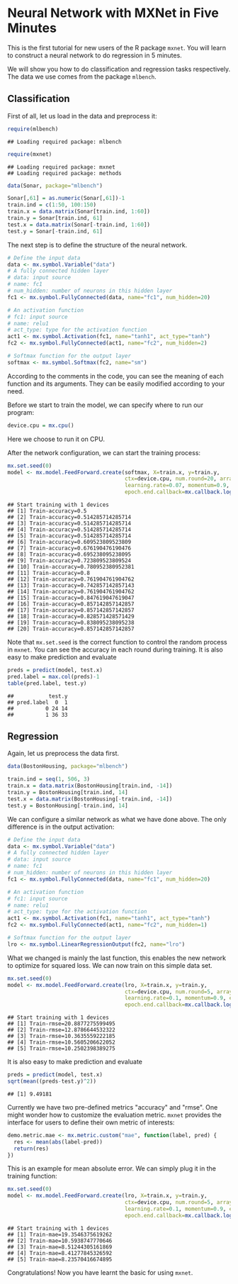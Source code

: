 Neural Network with MXNet in Five Minutes
=============================================

This is the first tutorial for new users of the R package `mxnet`. You will learn to construct a neural network to do regression in 5 minutes. 

We will show you how to do classification and regression tasks respectively. The data we use comes from the package `mlbench`.

## Classification

First of all, let us load in the data and preprocess it:


```r
require(mlbench)
```

```
## Loading required package: mlbench
```

```r
require(mxnet)
```

```
## Loading required package: mxnet
## Loading required package: methods
```

```r
data(Sonar, package="mlbench")

Sonar[,61] = as.numeric(Sonar[,61])-1
train.ind = c(1:50, 100:150)
train.x = data.matrix(Sonar[train.ind, 1:60])
train.y = Sonar[train.ind, 61]
test.x = data.matrix(Sonar[-train.ind, 1:60])
test.y = Sonar[-train.ind, 61]
```

The next step is to define the structure of the neural network.


```r
# Define the input data
data <- mx.symbol.Variable("data")
# A fully connected hidden layer 
# data: input source
# name: fc1
# num_hidden: number of neurons in this hidden layer
fc1 <- mx.symbol.FullyConnected(data, name="fc1", num_hidden=20)

# An activation function
# fc1: input source
# name: relu1
# act_type: type for the activation function
act1 <- mx.symbol.Activation(fc1, name="tanh1", act_type="tanh")
fc2 <- mx.symbol.FullyConnected(act1, name="fc2", num_hidden=2)

# Softmax function for the output layer
softmax <- mx.symbol.Softmax(fc2, name="sm")
```

According to the comments in the code, you can see the meaning of each function and its arguments. They can be easily modified according to your need.

Before we start to train the model, we can specify where to run our program:


```r
device.cpu = mx.cpu()
```

Here we choose to run it on CPU.

After the network configuration, we can start the training process:


```r
mx.set.seed(0)
model <- mx.model.FeedForward.create(softmax, X=train.x, y=train.y,
                                     ctx=device.cpu, num.round=20, array.batch.size=15,
                                     learning.rate=0.07, momentum=0.9, eval.metric=mx.metric.accuracy,
                                     epoch.end.callback=mx.callback.log.train.metric(100))
```

```
## Start training with 1 devices
## [1] Train-accuracy=0.5
## [2] Train-accuracy=0.514285714285714
## [3] Train-accuracy=0.514285714285714
## [4] Train-accuracy=0.514285714285714
## [5] Train-accuracy=0.514285714285714
## [6] Train-accuracy=0.609523809523809
## [7] Train-accuracy=0.676190476190476
## [8] Train-accuracy=0.695238095238095
## [9] Train-accuracy=0.723809523809524
## [10] Train-accuracy=0.780952380952381
## [11] Train-accuracy=0.8
## [12] Train-accuracy=0.761904761904762
## [13] Train-accuracy=0.742857142857143
## [14] Train-accuracy=0.761904761904762
## [15] Train-accuracy=0.847619047619047
## [16] Train-accuracy=0.857142857142857
## [17] Train-accuracy=0.857142857142857
## [18] Train-accuracy=0.828571428571429
## [19] Train-accuracy=0.838095238095238
## [20] Train-accuracy=0.857142857142857
```

Note that `mx.set.seed` is the correct function to control the random process in `mxnet`. You can see the accuracy in each round during training. It is also easy to make prediction and evaluate


```r
preds = predict(model, test.x)
pred.label = max.col(preds)-1
table(pred.label, test.y)
```

```
##           test.y
## pred.label  0  1
##          0 24 14
##          1 36 33
```

## Regression

Again, let us preprocess the data first.


```r
data(BostonHousing, package="mlbench")

train.ind = seq(1, 506, 3)
train.x = data.matrix(BostonHousing[train.ind, -14])
train.y = BostonHousing[train.ind, 14]
test.x = data.matrix(BostonHousing[-train.ind, -14])
test.y = BostonHousing[-train.ind, 14]
```

We can configure a similar network as what we have done above. The only difference is in the output activation:


```r
# Define the input data
data <- mx.symbol.Variable("data")
# A fully connected hidden layer 
# data: input source
# name: fc1
# num_hidden: number of neurons in this hidden layer
fc1 <- mx.symbol.FullyConnected(data, name="fc1", num_hidden=20)

# An activation function
# fc1: input source
# name: relu1
# act_type: type for the activation function
act1 <- mx.symbol.Activation(fc1, name="tanh1", act_type="tanh")
fc2 <- mx.symbol.FullyConnected(act1, name="fc2", num_hidden=1)

# Softmax function for the output layer
lro <- mx.symbol.LinearRegressionOutput(fc2, name="lro")
```

What we changed is mainly the last function, this enables the new network to optimize for squared loss. We can now train on this simple data set.


```r
mx.set.seed(0)
model <- mx.model.FeedForward.create(lro, X=train.x, y=train.y,
                                     ctx=device.cpu, num.round=5, array.batch.size=10,
                                     learning.rate=0.1, momentum=0.9, eval.metric=mx.metric.rmse,
                                     epoch.end.callback=mx.callback.log.train.metric(100))
```

```
## Start training with 1 devices
## [1] Train-rmse=20.8877275599495
## [2] Train-rmse=12.8786644532322
## [3] Train-rmse=10.3635559222185
## [4] Train-rmse=10.5605206622052
## [5] Train-rmse=10.2502398389275
```

It is also easy to make prediction and evaluate


```r
preds = predict(model, test.x)
sqrt(mean((preds-test.y)^2))
```

```
## [1] 9.49181
```

Currently we have two pre-defined metrics "accuracy" and "rmse". One might wonder how to customize the evaluation metric. `mxnet` provides the interface for users to define their own metric of interests:


```r
demo.metric.mae <- mx.metric.custom("mae", function(label, pred) {
  res <- mean(abs(label-pred))
  return(res)
})
```

This is an example for mean absolute error. We can simply plug it in the training function:


```r
mx.set.seed(0)
model <- mx.model.FeedForward.create(lro, X=train.x, y=train.y,
                                     ctx=device.cpu, num.round=5, array.batch.size=10,
                                     learning.rate=0.1, momentum=0.9, eval.metric=demo.metric.mae,
                                     epoch.end.callback=mx.callback.log.train.metric(100))
```

```
## Start training with 1 devices
## [1] Train-mae=19.3546375619262
## [2] Train-mae=10.5938747770646
## [3] Train-mae=8.51244305161869
## [4] Train-mae=8.41277845326592
## [5] Train-mae=8.23570416674895
```

Congratulations! Now you have learnt the basic for using `mxnet`.


